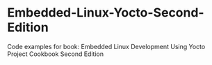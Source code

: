 # Embedded-Linux-Yocto-Second-Edition
Code examples for book: Embedded Linux Development Using Yocto Project Cookbook Second Edition
